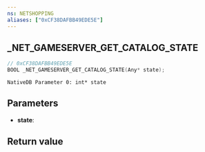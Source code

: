 ```yaml
---
ns: NETSHOPPING
aliases: ["0xCF38DAFBB49EDE5E"]
---
```

## _NET_GAMESERVER_GET_CATALOG_STATE

```c
// 0xCF38DAFBB49EDE5E
BOOL _NET_GAMESERVER_GET_CATALOG_STATE(Any* state);
```

```
NativeDB Parameter 0: int* state
```

## Parameters
* **state**: 

## Return value
